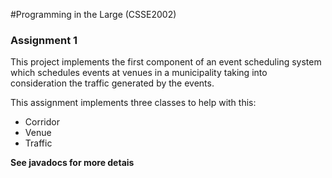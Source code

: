 #Programming in the Large (CSSE2002)
### Assignment 1

This project implements the first component of an event scheduling system which 
schedules events at venues in a municipality taking into consideration the traffic 
generated by the events.

This assignment implements three classes to help with this:
* Corridor
* Venue
* Traffic

**See javadocs for more detais**
